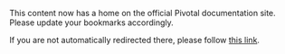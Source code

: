 <meta http-equiv="refresh" content="10; url=http://docs.pivotal.io/tiledev/embedded-agents.html" />

This content now has a home on the official Pivotal documentation site. Please update your bookmarks accordingly.

If you are not automatically redirected there, please follow [this link](http://docs.pivotal.io/tiledev/embedded-agents.html).
